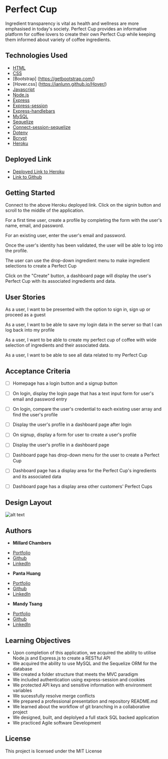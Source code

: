 # Perfect Cup

Ingredient transparency is vital as health and wellness are more emphasised in today's society. Perfect Cup provides an informative platform for coffee lovers to create their own Perfect Cup while keeping them informed about variety of coffee ingredients.


## Technologies Used

* [HTML](https://developer.mozilla.org/en-US/docs/Web/HTML)
* [CSS](https://developer.mozilla.org/en-US/docs/Web/CSS)
* [Bootstrap] (https://getbootstrap.com/)
* [Hover.css] (https://ianlunn.github.io/Hover/)
* [Javascript](https://developer.mozilla.org/en-US/docs/Web/JavaScript)
* [Node.js](https://nodejs.org/en/)
* [Express](https://expressjs.com)
* [Express-session](https://www.npmjs.com/package/express-session)
* [Express-handlebars](https://www.npmjs.com/package/express-handlebars)
* [MySQL](https://www.mysql.com)
* [Sequelize](https://www.npmjs.com/package/sequelize)
* [Connect-session-sequelize](https://www.npmjs.com/package/connect-session-sequelize)
* [Dotenv](https://www.npmjs.com/package/dotenv)
* [Bcrypt](https://www.npmjs.com/package/bcrypt)
* [Heroku](https://www.heroku.com)


## Deployed Link

* [Deployed Link to Heroku](https://shielded-harbor-19029.herokuapp.com/)
* [Link to Github](https://github.com/MChambersIV/Perfect-Cup)


## Getting Started

Connect to the above Heroku deployed link. Click on the signin button and scroll to the middle of the application. 

For a first time user, create a profile by completing the form with the user's name, email, and password. 

For an existing user, enter the user's email and password. 

Once the user's identity has been validated, the user will be able to log into the profile. 

The user can use the drop-down ingredient menu to make ingredient selections to create a Perfect Cup

Click on the "Create" button, a dashboard page will display the user's Perfect Cup with its associated ingredients and data. 


## User Stories

As a user, I want to be presented with the option to sign in, sign up or proceed as a guest

As a user, I want to be able to save my login data in the server so that I can log back into my profile

As a user, I want to be able to create my perfect cup of coffee with wide selection of ingredients and their associated data.

As a user, I want to be able to see all data related to my Perfect Cup


## Acceptance Criteria

- [ ] Homepage has a login button and a signup button 
- [ ] On login, display the login page that has a text input form for user's email and password entry
- [ ] On login, compare the user's credential to each existing user array and find the user's profile
- [ ] Display the user's profile in a dashboard page after login
- [ ] On signup, display a form for user to create a user's profile
- [ ] Display the user's profile in a dashboard page
- [ ] Dashboard page has drop-down menu for the user to create a Perfect Cup
- [ ] Dashboard page has a display area for the Perfect Cup's ingredients and its associated data
- [ ] Dashboard page has a display area other customers' Perfect Cups 


## Design Layout

![alt text](#)


## Authors

* **Millard Chambers** 
- [Portfolio](#)
- [Github](https://github.com/MChambersIV)
- [LinkedIn](#)


* **Panta Huang** 
- [Portfolio](#)
- [Github](https://github.com/willyhuang18)
- [LinkedIn](#)

* **Mandy Tsang** 
- [Portfolio](https://mandytsang007.github.io/Mandy-Portfolio/)
- [Github](https://github.com/MANDYTSANG007)
- [LinkedIn](https://www.linkedin.com/in/man-tsang-64308b22a/)

## Learning Objectives
- Upon completion of this application, we acquired the ability to utilise Node.js and Express.js to create a RESTful API
- We acquired the ability to use MySQL and the Sequelize ORM for the database
- We created a folder structure that meets the MVC paradigm
- We included authentication using express-session and cookies
- We protected API keys and sensitive information with environment variables
- We sucessfully resolve merge conflicts
- We prepared a professional presentation and repository README.md
- We learned about the workflow of git branching in a collaborative project
- We designed, built, and deplolyed a full stack SQL backed application
- We practiced Agile software Development


## License

This project is licensed under the MIT License 


